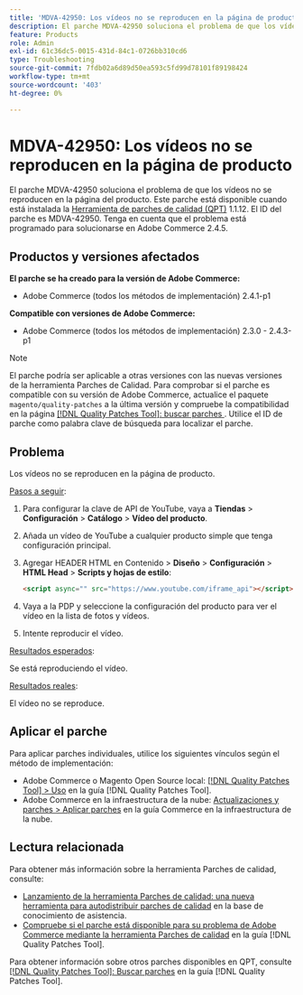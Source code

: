 ```yaml
---
title: 'MDVA-42950: Los vídeos no se reproducen en la página de producto'
description: El parche MDVA-42950 soluciona el problema de que los vídeos no se reproducen en la página del producto. Este parche está disponible cuando está instalada la [Quality Patches Tool (QPT)](https://experienceleague.adobe.com/es/docs/commerce-operations/tools/quality-patches-tool/quality-patches-tool-to-self-serve-quality-patches) 1.1.12. El ID del parche es MDVA-42950. Tenga en cuenta que el problema está programado para solucionarse en Adobe Commerce 2.4.5.
feature: Products
role: Admin
exl-id: 61c36dc5-0015-431d-84c1-0726bb310cd6
type: Troubleshooting
source-git-commit: 7fdb02a6d89d50ea593c5fd99d78101f89198424
workflow-type: tm+mt
source-wordcount: '403'
ht-degree: 0%

---
```


# MDVA-42950: Los vídeos no se reproducen en la página de producto

El parche MDVA-42950 soluciona el problema de que los vídeos no se reproducen en la página del producto. Este parche está disponible cuando está instalada la [Herramienta de parches de calidad (QPT)](https://experienceleague.adobe.com/es/docs/commerce-operations/tools/quality-patches-tool/quality-patches-tool-to-self-serve-quality-patches) 1.1.12. El ID del parche es MDVA-42950. Tenga en cuenta que el problema está programado para solucionarse en Adobe Commerce 2.4.5.

## Productos y versiones afectados

**El parche se ha creado para la versión de Adobe Commerce:**

* Adobe Commerce (todos los métodos de implementación) 2.4.1-p1

**Compatible con versiones de Adobe Commerce:**

* Adobe Commerce (todos los métodos de implementación) 2.3.0 - 2.4.3-p1

>[!NOTE]
>
>El parche podría ser aplicable a otras versiones con las nuevas versiones de la herramienta Parches de Calidad. Para comprobar si el parche es compatible con su versión de Adobe Commerce, actualice el paquete `magento/quality-patches` a la última versión y compruebe la compatibilidad en la página [[!DNL Quality Patches Tool]: buscar parches ](https://experienceleague.adobe.com/es/docs/commerce-operations/tools/quality-patches-tool/quality-patches-tool-to-self-serve-quality-patches). Utilice el ID de parche como palabra clave de búsqueda para localizar el parche.

## Problema

Los vídeos no se reproducen en la página de producto.

<u>Pasos a seguir</u>:

1. Para configurar la clave de API de YouTube, vaya a **Tiendas** > **Configuración** > **Catálogo** > **Vídeo del producto**.
1. Añada un vídeo de YouTube a cualquier producto simple que tenga configuración principal.
1. Agregar HEADER HTML en Contenido > **Diseño** > **Configuración** > **HTML Head** > **Scripts y hojas de estilo**:

   ```HTML
   <script async="" src="https://www.youtube.com/iframe_api"></script>`
   ```

1. Vaya a la PDP y seleccione la configuración del producto para ver el vídeo en la lista de fotos y vídeos.
1. Intente reproducir el vídeo.

<u>Resultados esperados</u>:

Se está reproduciendo el vídeo.

<u>Resultados reales</u>:

El vídeo no se reproduce.

## Aplicar el parche

Para aplicar parches individuales, utilice los siguientes vínculos según el método de implementación:

* Adobe Commerce o Magento Open Source local: [[!DNL Quality Patches Tool] > Uso](/help/tools/quality-patches-tool/usage.md) en la guía [!DNL Quality Patches Tool].
* Adobe Commerce en la infraestructura de la nube: [Actualizaciones y parches > Aplicar parches](https://experienceleague.adobe.com/docs/commerce-cloud-service/user-guide/develop/upgrade/apply-patches.html?lang=es) en la guía Commerce en la infraestructura de la nube.

## Lectura relacionada

Para obtener más información sobre la herramienta Parches de calidad, consulte:

* [Lanzamiento de la herramienta Parches de calidad: una nueva herramienta para autodistribuir parches de calidad](https://experienceleague.adobe.com/es/docs/commerce-operations/tools/quality-patches-tool/quality-patches-tool-to-self-serve-quality-patches) en la base de conocimiento de asistencia.
* [Compruebe si el parche está disponible para su problema de Adobe Commerce mediante la herramienta Parches de calidad](/help/tools/quality-patches-tool/patches-available-in-qpt/check-patch-for-magento-issue-with-magento-quality-patches.md) en la guía [!DNL Quality Patches Tool].

Para obtener información sobre otros parches disponibles en QPT, consulte [[!DNL Quality Patches Tool]: Buscar parches](https://experienceleague.adobe.com/tools/commerce-quality-patches/index.html?lang=es) en la guía [!DNL Quality Patches Tool].
